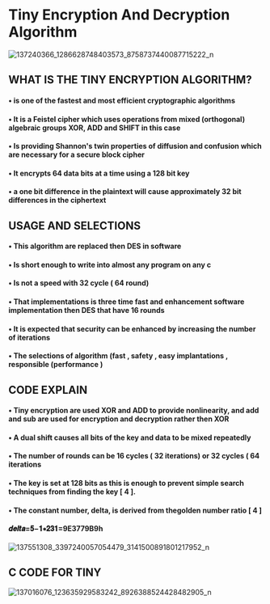 # Tiny Encryption And Decryption Algorithm
![137240366_1286628748403573_8758737440087715222_n](https://user-images.githubusercontent.com/77072323/104130438-64aade80-5379-11eb-9e30-dd35ffaa8645.png)

## WHAT IS THE TINY ENCRYPTION ALGORITHM?


#### • is one of the fastest and most efficient cryptographic algorithms
#### • It is a Feistel cipher which uses operations from mixed (orthogonal) algebraic groups XOR, ADD and SHIFT in this case
#### • Is providing Shannon's twin properties of diffusion and confusion which are necessary for a secure block cipher
#### • It encrypts 64 data bits at a time using a 128 bit key
#### • a one bit difference in the plaintext will cause approximately 32 bit differences in the ciphertext


## USAGE AND SELECTIONS


#### • This algorithm are replaced then DES in software
#### • Is short enough to write into almost any program on any c
#### • Is not a speed with 32 cycle ( 64 round)
#### • That implementations is three time fast and enhancement software implementation then DES that have 16 rounds
#### • It is expected that security can be enhanced by increasing the number of iterations
#### • The selections of algorithm (fast , safety , easy implantations , responsible (performance )


## CODE EXPLAIN


#### • Tiny encryption are used XOR and ADD to provide nonlinearity, and add and sub are used for encryption and decryption rather then XOR
#### • A dual shift causes all bits of the key and data to be mixed repeatedly
#### • The number of rounds can be 16 cycles ( 32 iterations) or 32 cycles ( 64 iterations
#### • The key is set at 128 bits as this is enough to prevent simple search techniques from finding the key [ 4 ].
#### • The constant number, delta, is derived from thegolden number ratio [ 4 ]
####  𝒅𝒆𝒍𝒕𝒂=𝟓−𝟏∗𝟐𝟑𝟏=9E3779B9h


![137551308_3397240057054479_3141500891801217952_n](https://user-images.githubusercontent.com/77072323/104130728-054dce00-537b-11eb-98b8-47588e8c3235.png)
## C CODE FOR TINY


![137016076_123635929583242_8926388524428482905_n](https://user-images.githubusercontent.com/77072323/104131229-cff6af80-537d-11eb-8efe-f17a96dc2d60.png)
